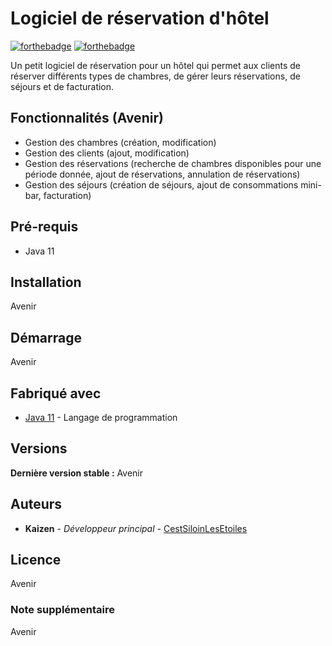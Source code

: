 # Logiciel de réservation d'hôtel

[![forthebadge](http://forthebadge.com/images/badges/built-with-love.svg)](http://forthebadge.com)  [![forthebadge](http://forthebadge.com/images/badges/made-with-java.svg)](http://forthebadge.com)

Un petit logiciel de réservation pour un hôtel qui permet aux clients de réserver différents types de chambres, de gérer leurs réservations, de séjours et de facturation.

## Fonctionnalités (Avenir)

- Gestion des chambres (création, modification) 
- Gestion des clients (ajout, modification)
- Gestion des réservations (recherche de chambres disponibles pour une période donnée, ajout de réservations, annulation de réservations)
- Gestion des séjours (création de séjours, ajout de consommations mini-bar, facturation)

## Pré-requis

- Java 11

## Installation
Avenir
## Démarrage
Avenir
## Fabriqué avec

* [Java 11](https://www.java.com/fr/) - Langage de programmation

## Versions

**Dernière version stable :** Avenir



## Auteurs

* **Kaizen** - *Développeur principal* - [CestSiloinLesEtoiles](https://github.com/cestsiloinlesetoiles)



## Licence
Avenir 
### Note supplémentaire
Avenir 

